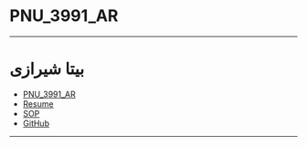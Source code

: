 # PNU_3991_AR
---------
# بیتا شیرازی
- [PNU_3991_AR](https://bita-shirazi.github.io/PNU_3991_AR/)
- [Resume](https://bitashirazi.github.io) 
- [SOP](https://bita-shirazi.github.io/SOP-1/)
- [GitHub](https://github.com/Bita-shirazi)
----------------
